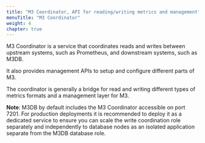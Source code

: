 ```yaml
---
title: "M3 Coordinator, API for reading/writing metrics and management"
menuTitle: "M3 Coordinator"
weight: 4
chapter: true
---
```


M3 Coordinator is a service that coordinates reads and writes between upstream systems, such as Prometheus, and downstream systems, such as M3DB.

It also provides management APIs to setup and configure different parts of M3.

The coordinator is generally a bridge for read and writing different types of metrics formats and a management layer for M3.

**Note**: M3DB by default includes the M3 Coordinator accessible on port 7201. For production deployments it is recommended to deploy it as a dedicated service to ensure you can scale the write coordination role separately and independently to database nodes as an isolated application separate from the M3DB database role.
